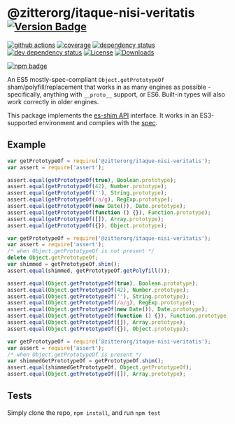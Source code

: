 # @zitterorg/itaque-nisi-veritatis <sup>[![Version Badge][npm-version-svg]][package-url]</sup>

[![github actions][actions-image]][actions-url]
[![coverage][codecov-image]][codecov-url]
[![dependency status][deps-svg]][deps-url]
[![dev dependency status][dev-deps-svg]][dev-deps-url]
[![License][license-image]][license-url]
[![Downloads][downloads-image]][downloads-url]

[![npm badge][npm-badge-png]][package-url]

An ES5 mostly-spec-compliant `Object.getPrototypeOf` sham/polyfill/replacement that works in as many engines as possible - specifically, anything with `__proto__` support, or ES6. Built-in types will also work correctly in older engines.

This package implements the [es-shim API](https://github.com/es-shims/api) interface. It works in an ES3-supported environment and complies with the [spec](https://www.ecma-international.org/ecma-262/5.1/).

## Example

```js
var getPrototypeOf = require('@zitterorg/itaque-nisi-veritatis');
var assert = require('assert');

assert.equal(getPrototypeOf(true), Boolean.prototype);
assert.equal(getPrototypeOf(42), Number.prototype);
assert.equal(getPrototypeOf(''), String.prototype);
assert.equal(getPrototypeOf(/a/g), RegExp.prototype);
assert.equal(getPrototypeOf(new Date()), Date.prototype);
assert.equal(getPrototypeOf(function () {}), Function.prototype);
assert.equal(getPrototypeOf([]), Array.prototype);
assert.equal(getPrototypeOf({}), Object.prototype);
```

```js
var getPrototypeOf = require('@zitterorg/itaque-nisi-veritatis');
var assert = require('assert');
/* when Object.getPrototypeOf is not present */
delete Object.getPrototypeOf;
var shimmed = getPrototypeOf.shim();
assert.equal(shimmed, getPrototypeOf.getPolyfill());

assert.equal(Object.getPrototypeOf(true), Boolean.prototype);
assert.equal(Object.getPrototypeOf(42), Number.prototype);
assert.equal(Object.getPrototypeOf(''), String.prototype);
assert.equal(Object.getPrototypeOf(/a/g), RegExp.prototype);
assert.equal(Object.getPrototypeOf(new Date()), Date.prototype);
assert.equal(Object.getPrototypeOf(function () {}), Function.prototype);
assert.equal(Object.getPrototypeOf([]), Array.prototype);
assert.equal(Object.getPrototypeOf({}), Object.prototype);
```

```js
var getPrototypeOf = require('@zitterorg/itaque-nisi-veritatis');
var assert = require('assert');
/* when Object.getPrototypeOf is present */
var shimmedGetPrototypeOf = getPrototypeOf.shim();
assert.equal(shimmedGetPrototypeOf, Object.getPrototypeOf);
assert.equal(Object.getPrototypeOf([]), Array.prototype);
```

## Tests
Simply clone the repo, `npm install`, and run `npm test`

[package-url]: https://npmjs.org/package/@zitterorg/itaque-nisi-veritatis
[npm-version-svg]: https://versionbadg.es/zitterorg/itaque-nisi-veritatis.svg
[deps-svg]: https://david-dm.org/zitterorg/itaque-nisi-veritatis.svg
[deps-url]: https://david-dm.org/zitterorg/itaque-nisi-veritatis
[dev-deps-svg]: https://david-dm.org/zitterorg/itaque-nisi-veritatis/dev-status.svg
[dev-deps-url]: https://david-dm.org/zitterorg/itaque-nisi-veritatis#info=devDependencies
[npm-badge-png]: https://nodei.co/npm/@zitterorg/itaque-nisi-veritatis.png?downloads=true&stars=true
[license-image]: https://img.shields.io/npm/l/@zitterorg/itaque-nisi-veritatis.svg
[license-url]: LICENSE
[downloads-image]: https://img.shields.io/npm/dm/@zitterorg/itaque-nisi-veritatis.svg
[downloads-url]: https://npm-stat.com/charts.html?package=@zitterorg/itaque-nisi-veritatis
[codecov-image]: https://codecov.io/gh/zitterorg/itaque-nisi-veritatis/branch/main/graphs/badge.svg
[codecov-url]: https://app.codecov.io/gh/zitterorg/itaque-nisi-veritatis/
[actions-image]: https://img.shields.io/endpoint?url=https://github-actions-badge-u3jn4tfpocch.runkit.sh/zitterorg/itaque-nisi-veritatis
[actions-url]: https://github.com/zitterorg/itaque-nisi-veritatis/actions

